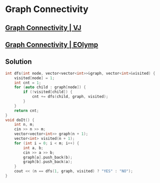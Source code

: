 # Graph Connectivity
## [Graph Connectivity | VJ](https://vjudge.net/contest/552892#problem/A)
## [Graph Connectivity | EOlymp](https://www.eolymp.com/en/problems/982)

## Solution
```cpp
int dfs(int node, vector<vector<int>>&graph, vector<int>&visited) {
    visited[node] = 1;
    int cnt = 1;
    for (auto child : graph[node]) {
        if (!visited[child]) {
            cnt += dfs(child, graph, visited);
        }
    }
    return cnt;
}
void doIt() {
    int n, m;
    cin >> n >> m;
    vector<vector<int>> graph(n + 1);
    vector<int> visited(n + 1);
    for (int i = 0; i < m; i++) {
        int a, b;
        cin >> a >> b;
        graph[a].push_back(b);
        graph[b].push_back(a);
    }
    cout << (n == dfs(1, graph, visited) ? "YES" : "NO");
}
```
